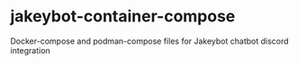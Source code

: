 # jakeybot-container-compose
Docker-compose and podman-compose files for Jakeybot chatbot discord integration
